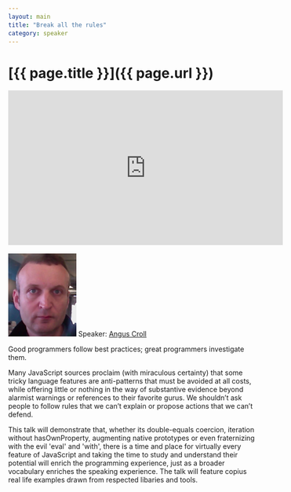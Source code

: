 ```yaml
---
layout: main
title: "Break all the rules"
category: speaker
---
```


# [{{ page.title }}]({{ page.url }})

<iframe width="560" height="315" src="http://www.youtube.com/embed/MFtijdklZDo" frameborder="0" allowfullscreen="true">
</iframe>

<a href="http://javascriptweblog.wordpress.com"><img src="/images/angus-croll.png" class="speaker" alt="Angus Croll"></a>
Speaker: <a href="http://javascriptweblog.wordpress.com">Angus Croll</a>

Good programmers follow best practices; great programmers investigate them.

Many JavaScript sources proclaim (with miraculous certainty) that some tricky language features are anti-patterns that must be avoided at all costs, while offering little or nothing in the way of substantive evidence beyond alarmist warnings or references to their favorite gurus. We shouldn’t ask people to follow rules that we can’t explain or propose actions that we can’t defend.

This talk will demonstrate that, whether its double-equals coercion, iteration without hasOwnProperty, augmenting native prototypes or even fraternizing with the evil 'eval' and 'with', there is a time and place for virtually every feature of JavaScript and taking the time to study and understand their potential will enrich the programming experience, just as a broader vocabulary enriches the speaking experience. The talk will feature copius real life examples drawn from respected libaries and tools.
